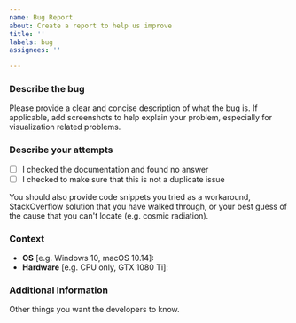 ```yaml
---
name: Bug Report
about: Create a report to help us improve
title: ''
labels: bug
assignees: ''

---
```


### Describe the bug
Please provide a clear and concise description of what the bug is. If applicable, add screenshots to help explain your problem, especially for visualization related problems.

### Describe your attempts
- [ ] I checked the documentation and found no answer
- [ ] I checked to make sure that this is not a duplicate issue

You should also provide code snippets you tried as a workaround, StackOverflow solution that you have walked through, or your best guess of the cause that you can't locate (e.g. cosmic radiation).

### Context
 - **OS** [e.g. Windows 10, macOS 10.14]: 
 - **Hardware** [e.g. CPU only, GTX 1080 Ti]: 

### Additional Information
Other things you want the developers to know.

